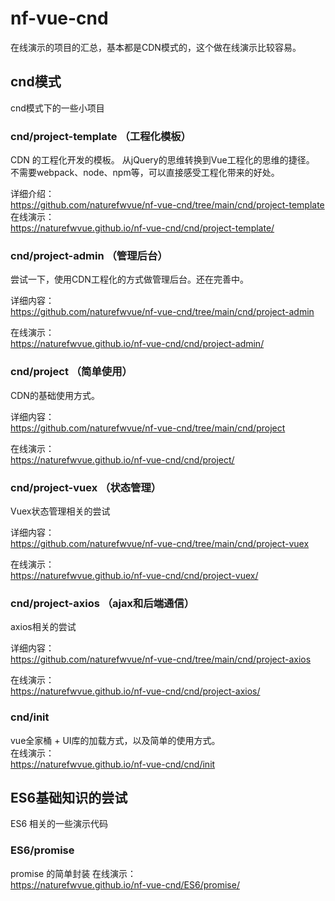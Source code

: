 # nf-vue-cnd

在线演示的项目的汇总，基本都是CDN模式的，这个做在线演示比较容易。

## cnd模式

cnd模式下的一些小项目  

### cnd/project-template （工程化模板）

CDN 的工程化开发的模板。
从jQuery的思维转换到Vue工程化的思维的捷径。  
不需要webpack、node、npm等，可以直接感受工程化带来的好处。  

详细介绍：  
<https://github.com/naturefwvue/nf-vue-cnd/tree/main/cnd/project-template>  
在线演示：  
<https://naturefwvue.github.io/nf-vue-cnd/cnd/project-template/>  

### cnd/project-admin （管理后台）

尝试一下，使用CDN工程化的方式做管理后台。还在完善中。

详细内容：  
<https://github.com/naturefwvue/nf-vue-cnd/tree/main/cnd/project-admin>

在线演示：  
<https://naturefwvue.github.io/nf-vue-cnd/cnd/project-admin/>  

### cnd/project （简单使用）

CDN的基础使用方式。

详细内容：  
<https://github.com/naturefwvue/nf-vue-cnd/tree/main/cnd/project>

在线演示：  
<https://naturefwvue.github.io/nf-vue-cnd/cnd/project/>  

### cnd/project-vuex （状态管理）

Vuex状态管理相关的尝试

详细内容：  
<https://github.com/naturefwvue/nf-vue-cnd/tree/main/cnd/project-vuex>

在线演示：  
<https://naturefwvue.github.io/nf-vue-cnd/cnd/project-vuex/>  

### cnd/project-axios （ajax和后端通信）

axios相关的尝试

详细内容：  
<https://github.com/naturefwvue/nf-vue-cnd/tree/main/cnd/project-axios>  

在线演示：  
<https://naturefwvue.github.io/nf-vue-cnd/cnd/project-axios/>  

### cnd/init

vue全家桶 + UI库的加载方式，以及简单的使用方式。  
在线演示：  
<https://naturefwvue.github.io/nf-vue-cnd/cnd/init>  

## ES6基础知识的尝试

ES6 相关的一些演示代码

### ES6/promise

promise 的简单封装
在线演示：  
<https://naturefwvue.github.io/nf-vue-cnd/ES6/promise/>  
